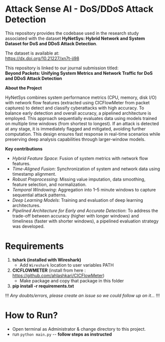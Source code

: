 # Attack Sense AI - DoS/DDoS Attack Detection

This repository provides the codebase used in the research study associated with the dataset **HyNetSys: Hybrid Network and System Dataset for DoS and DDoS Attack Detection**.

The dataset is available at:  
https://dx.doi.org/10.21227/xn7t-jj98

This repository is linked to our journal submission titled:  
**Beyond Packets: Unifying System Metrics and Network Traffic for DoS and DDoS Attack Detection**

**About the Project**

HyNetSys combines system performance metrics (CPU, memory, disk I/O) with network flow features (extracted using CICFlowMeter from packet captures) to detect and classify cyberattacks with high accuracy. To balance early detection and overall accuracy, a pipelined architecture is employed. This approach sequentially evaluates data using models trained on multiple time windows (from shortest to longest). If an attack is detected at any stage, it is immediately flagged and mitigated, avoiding further computation. This design ensures fast response in real-time scenarios while preserving deep analysis capabilities through larger-window models.

**Key contributions**
- _Hybrid Feature Space_: Fusion of system metrics with network flow features.
- _Time-Aligned Fusion_: Synchronization of system and network data using timestamp alignment.
- _Robust Preprocessing_: Missing value imputation, data smoothing, feature selection, and normalization.
- _Temporal Windowing_: Aggregation into 1–5 minute windows to capture sequential attack patterns.
- _Deep Learning Models_: Training and evaluation of deep learning architectures.
- _Pipelined Architecture for Early and Accurate Detection_: To address the trade-off between accuracy (higher with longer windows) and timeliness (faster with shorter windows), a pipelined evaluation strategy was developed.

# Requirements
1) **tshark (installed with Wireshark)**
   - Add `Wireshark` location to user variables PATH
2) **CICFLOWMETER** (install from here : https://github.com/ahlashkari/CICFlowMeter)
   - Make package and copy that package in this folder
3) **pip install -r requirements.txt**

!!! *Any doubts/errors, please create an issue so we could follow up on it...* !!!

# How to Run?
- Open terminal as Administrator & change directory to this project.
- run `python main.py`
-- **follow steps as instructed**
